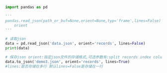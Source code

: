 
<BlogInfo id="176" title="6.json文件的存储" author="白日梦想猿" pv=0 read_times=0 pre_cost_time=0分18秒 category="pandas学习" tag_list="['pandas学习']" create_time="2021.08.07 20:52:56" update_time="2021.08.08 10:00:10" />

```python
import pandas as pd

'''
pandas.read_json(path_or_buf=None,orient=None,typ='frame',lines=False)
    orient
'''

# 读取json
data = pd.read_json('data.json', orient='records', lines=False)
print(data)

# 保存json orient:指定json文件的存储格式,可选参数有:split records index columns values
data.to_json('demo3.json', orient='records', lines=True)
#lines:是否存储在多行 默认lines=False是存储在一行
```
